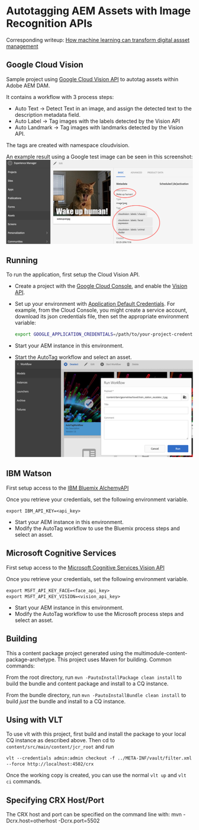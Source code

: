 Autotagging AEM Assets with Image Recognition APIs
========


Corresponding writeup:
    [How machine learning can transform digital assset management](https://www.linkedin.com/pulse/how-machine-learning-can-transform-digital-asset-ii-martin-jacobs)


Google Cloud Vision
------------------
Sample project using [Google Cloud Vision API](https://cloud.google.com/vision/docs/)  to autotag assets within Adobe AEM DAM. 

It contains a workflow with 3 process steps:
- Auto Text -> Detect Text in an image, and assign the detected text to the description metadata field.
- Auto Label -> Tag images with the labels detected by the Vision API
- Auto Landmark -> Tag images with landmarks detected by the Vision API.

The tags are created with namespace cloudvision. 

An example result using a Google test image can be seen in this screenshot:
![autotag result](screenshot1.png)


Running
--------
To run the application, first setup the Cloud Vision API.
* Create a project with the [Google Cloud Console](https://console.cloud.google.com), and enable
  the [Vision API](https://console.cloud.google.com/apis/api/vision.googleapis.com/overview?project=_).
* Set up your environment with [Application Default Credentials](https://cloud.google.com/docs/authentication#developer_workflow). For
    example, from the Cloud Console, you might create a service account,
    download its json credentials file, then set the appropriate environment
    variable:

    ```bash
    export GOOGLE_APPLICATION_CREDENTIALS=/path/to/your-project-credentials.json
    ```
    
* Start your AEM instance in this environment.
* Start the AutoTag workflow and select an asset.
  ![workflow start](screenshot2.png)

IBM Watson
----------
First setup access to the [IBM Bluemix AlchemyAPI](http://www.ibm.com/cloud-computing/bluemix/)

Once you retrieve your credentials, set the following environment variable.

    export IBM_API_KEY=<api_key>
    
* Start your AEM instance in this environment.
* Modify the AutoTag workflow to use the Bluemix process steps and select an asset.

Microsoft Cognitive Services
----------
First setup access to the [Microsoft Cognitive Services Vision API](https://www.microsoft.com/cognitive-services/en-us/computer-vision-api)

Once you retrieve your credentials, set the following environment variable.

    export MSFT_API_KEY_FACE=<face_api_key>
    export MSFT_API_KEY_VISION=<vision_api_key>
    
    
* Start your AEM instance in this environment.
* Modify the AutoTag workflow to use the Microsoft process steps and select an asset.

Building
--------

This a content package project generated using the multimodule-content-package-archetype. This project uses Maven for building. Common commands:

From the root directory, run ``mvn -PautoInstallPackage clean install`` to build the bundle and content package and install to a CQ instance.

From the bundle directory, run ``mvn -PautoInstallBundle clean install`` to build *just* the bundle and install to a CQ instance.

Using with VLT
--------------

To use vlt with this project, first build and install the package to your local CQ instance as described above. Then cd to `content/src/main/content/jcr_root` and run

    vlt --credentials admin:admin checkout -f ../META-INF/vault/filter.xml --force http://localhost:4502/crx

Once the working copy is created, you can use the normal ``vlt up`` and ``vlt ci`` commands.

Specifying CRX Host/Port
------------------------

The CRX host and port can be specified on the command line with:
mvn -Dcrx.host=otherhost -Dcrx.port=5502 <goals>


